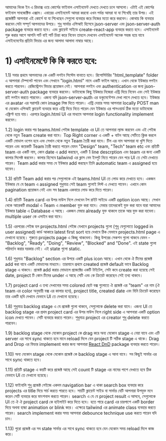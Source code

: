 আমাদের থিংক ইন এ রিডাক্স ওয়ে কোর্সের ফাইনাল এসাইনমেন্ট দেখতে দেখতে চলে আসলো। এটাই এই কোর্সের ফাইনাল সাবজেক্টিভ এক্সাম। এবারের এসাইনমেন্ট আমরা করবো এখন পর্যন্ত আমরা যা যা শিখেছি তার উপর। এই প্রজেক্টটি আপনারা এই কোর্সে যা যা শিখেছেন সেগুলো ব্যবহার করে নিজের মতো করে করবেন। কোথায় কি ব্যবহার করবেন সেটা সম্পূর্ণ আপনাদের উপরে। শুধু সার্ভার এপিআই হিসেবে json-server এবং json-server-auth package ব্যবহার করতে হবে। এবং ক্লায়েন্ট সাইডে create-react-app ব্যবহার করতে হবে। এসাইনমেন্ট শুরু করার আগে আপনি পার্ট বাই পার্ট চিন্তা করে নিবেন তাহলে দেখবেন এসাইনমেন্ট অনেক সহজ হয়ে যাবে এসাইনমেন্টের প্রতিটা ফিচার এর জন্য আলাদা আলাদা নাম্বার আছে।

# 1) এসাইনমেন্টে কি কি করতে হবে:

1.1) সবার প্রথমে আপনাদের কে একটি লগইন সিস্টেম বানাতে হবে। রিপোসিটরির "html_template" folder এ আপনারা টেম্পলেট পাবেন এবং সেখানে "login.html" নামে একটি ফাইল আছে। এখান থেকে ইউজার লগইন করতে পারবেন। রেজিস্ট্রেশন ফিচার প্রয়োজন নেই। আপনারা লগইন এবং authentication এর জন্য json-server-auth package ব্যবহার করবেন। ডাটাবেজে কিছু ইউজার নিজেরা এন্ট্রি দিয়ে নিবেন এবং সেই ইউজার রাই লগইন করতে পারবেন। এজন্য যদি json-server-auth এর ডকুমেন্টেশন দেখা লাগে দেখতে হবে। ইউজার এর avatar এর সরাসরি কোন image লিঙ্ক দিতে পারেন। এন্ট্রি দেয়ার সময় আপনারা locally POST man বা যেকোন এপিআই ক্লায়েন্ট ব্যবহার করে এন্ট্রি দিয়ে নিতে পারেন যেন ইউজার এর পাসওয়ার্ড ঠিক মতো ডাটাবেজে এঙ্ক্রিপ্ট হয়ে যায়। এরপরে login.html UI এর মাধ্যমে আপনারা login functionality implement করবেন।

1.2) login করার পর teams.html পেইজ template এর UI তে আপনারা ল্যান্ড করবেন এবং এই পেইজ থেকে নতুন Team create করা যাবে। Top Right corner এ একটি + বাটন আছে সেটিতে ক্লিক করলে একটি মোডাল ওপেন হবে এবং সেখান থেকে নতুন Team তৈরী করা যাবে। টিম এর নাম আপনারা যা খুশি দিতে পারেন এবং কয়েকটি Team তৈরী করতে পারেন যেমন "Design" team, "Tech" team etc এবং প্রতিটি team এর একটি নাম, কোন date এ add করছেন, একটি 1 line descrption এবং team এর জন্য একটি কালার সিলেক্ট করবেন। কালার হিসেবে tailwind এর ক্লাস নেম ইনপুট নিতে পারেন যেন পরে UI তে সেটা দেখাতে পারেন। Team add করার সময় যে ইউজার add করছেন তিনি automatic team এ assigned হয়ে যাবেন।

1.3) প্রতিটি Team add করার পর সেগুলোকে এই teams.html UI তে লোড করে দেখাতে হবে। একজন ইউজার যে যে team এ assigned শুধুমাত্র সেই team গুলোই লিস্ট এ দেখতে পাবেন। এখানে কোন pagination প্রয়োজন নেই এবং সব team একবারে লোড করে দিতে পারেন।

1.4) প্রতিটি Team card এর উপর মাউস নিলে দেখবেন টপ রাইট সাইডে একটি option icon আছে। সেখান থেকে আরেকটি modal এ Team এ member যুক্ত করা যাবে। মেম্বার তাদেরকেই যুক্ত করা যাবে যারা আমাদের ইউজার table এ Database এ আছে। একজন মেম্বার already যুক্ত থাকলে তাকে আর যুক্ত করা যাবেনা। multiple user কে এসাইন করা যাবে।

1.5) এরপরের পেইজ হল projects.html পেইজ যেখানে projects গুলো (শুধু যেগুলোতে logged in user assigned) কার্ড আকারে latest first sort হয়ে দেখাবে ঠিক যেভাবে projects.html page এ দেখানো হয়েছে। শুরুতে projects page এ কিচ্ছু থাকবেনা। কিন্তু উপরের সেকশন গুলো থাকবে যেমন - "Backlog", "Ready", "Doing", "Review", "Blocked" and "Done". এই state গুলো পরিবর্তন করার দরকার নেই। এই state গুলো static.

1.6) শুধুমাত্র "Backlog" section এর উপরে একটি plus icon আছে। এখান থেকে ঐ টিমের প্রজেক্ট add করা যাবে একটি মোডালের মাধ্যমে। তারমানে প্রথমে created প্রজেক্ট default ভাবে Backlog stage এ থাকবে। প্রজেক্ট add করার মোডালে প্রজেক্টের একটি টাইটেল, সেটা কবে create করা হয়েছে সেই date, project টি কোন টিমের under এ আছে সেটি এবং কে ক্রিয়েট করেছেন সেই তথ্য থাকবে।

1.7) project card এ তথ্য দেখানোর সময় colored ছোট বক্স গুলোতে ঐ প্রজেক্ট এর "team" এর নাম (ঐ team এর color অনুযায়ী বক্স এর কালার হবে), project title, created date এবং যিনি ক্রিয়েট করেছেন তার একটি ছবি দেখাবে যেভাবে UI তে দেখানো হয়েছে।

1.8) শুধুমাত্র backlog stage এ যে প্রজেক্ট গুলো থাকবে, সেগুলোকে delete করা যাবে। এজন্য UI তে backlog stage এর প্রথম project card এর উপর মাউস নিলে right side এ আপনারা একটি option icon দেখতে পাবেন। সেটি ব্যবহার করতে পারেন। শুধুমাত্র project এর creator শুধু delete করতে পারবেন।

1.9) backlog stage থেকে যেকোন project কে drag করে অন্য যেকোন stage এ নেয়া যাবে এবং এটি server এর সাথে sync থাকতে হবে মানে reload দিলে যেন project টি সঠিক stage এ থাকে। Drag and Drop এর ফিচার implement করার জন্য আপনারা [React DnD](https://react-dnd.github.io/react-dnd/about) package ব্যবহার করতে পারেন।

1.10) অন্য যেকোন stage থেকে যেকোন প্রজেক্ট কে backlog stage এ আনা যাবে। সব কিছুই সার্ভার এর সাথে sync থাকতে হবে।

1.11) প্রতিটি stage এ কয়টি করে প্রজেক্ট আছে সেই count টি stage এর নামের পাশে দেখাতে হবে ঠিক যেভাবে UI তে দেখানো হয়েছে।

1.12) ফাইনালি শুধু প্রজেক্ট পেইজে একদম navigation bar এ থাকা search box ব্যবহার করে projects এর title দিয়ে সার্চ করতে পারতে হবে। সার্চটি ক্লায়েন্ট সাইড বা সার্ভার যেটি আপনারা উপযুক্ত মনে করেন সেটি ব্যবহার করে ফাংশনাল করতে পারেন। search এ যে যে project result এ আসবে, সেগুলোকে UI তে ঐ ঐ project card কে হাইলাইট করে দিতে হবে। হতে পারে card এর চারপাশে একটি border দিয়ে অথবা হাল্কা animation or blink করে। এক্ষেত্রে tailwind এর animate class ব্যবহার করতে পারেন। search implement করার সময় আপনারা debounce technique use করতে পারেন যদি চান।

1.13) পুরো প্রজেক্ট এর সব state সার্ভার এর সাথে sync থাকতে হবে যেন যেকোন সময় reload দিলে কাজ করে।
